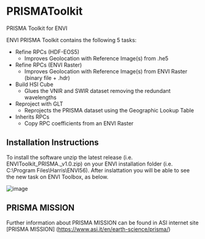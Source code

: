 # PRISMAToolkit
PRISMA Toolkit for ENVI

ENVI PRISMA Toolkit contains the following 5 tasks:
* Refine RPCs (HDF-EOS5)
  - Improves Geolocation with Reference Image(s) from .he5
* Refine RPCs (ENVI Raster)
  - Improves Geolocation with Reference Image(s) from ENVI Raster (binary file + .hdr)
* Build HSI Cube
  - Glues the VNIR and SWIR dataset removing the redundant wavelengths
* Reproject with GLT
  - Reprojects the PRISMA dataset using the Geographic Lookup Table
* Inherits RPCs
  - Copy RPC coefficients from an ENVI Raster

## Installation Instructions
To install the software unzip the latest release (i.e. ENVIToolkit_PRISMA._v1.0.zip) on your ENVI installation folder (i.e. C:\Program Files\Harris\ENVI56).
After inslattation you will be able to see the new task on ENVI Toolbox, as below.
 
![image](https://user-images.githubusercontent.com/41050589/154697039-e82d1b48-bc08-4752-9eb4-a716b0df1a0d.png)

## PRISMA MISSION
Further information about PRISMA MISSION can be found in ASI internet site [PRISMA MISSION] (https://www.asi.it/en/earth-science/prisma/)
